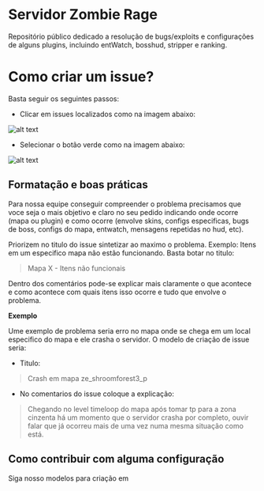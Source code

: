 # Servidor Zombie Rage

Repositório público dedicado a resolução de bugs/exploits e configurações de alguns plugins, incluindo entWatch, bosshud, stripper e ranking.

# Como criar um issue?

Basta seguir os seguintes passos:
  - Clicar em issues localizados como na imagem abaixo:
  
 ![alt text](https://i.imgur.com/rku44ZD.png)
 
  - Selecionar o botão verde como na imagem abaixo:
  
 ![alt text](https://i.imgur.com/wz4Ufn9.png?1)
 
## Formatação e boas práticas
Para nossa equipe conseguir compreender o problema precisamos que voce seja o mais objetivo e claro no seu pedido indicando onde ocorre (mapa ou plugin) e como ocorre (envolve skins, configs especificas, bugs de boss, configs do mapa, entwatch, mensagens repetidas no hud, etc).

Priorizem no titulo do issue sintetizar ao maximo o problema. Exemplo: Itens em um especifico mapa não estão funcionando. Basta botar no titulo:

>Mapa X - Itens não funcionais

Dentro dos comentários pode-se explicar mais claramente o que acontece e como acontece com quais itens isso ocorre e tudo que envolve o problema.

**Exemplo**

Ume exemplo de problema seria erro no mapa  onde se chega em um local especifico do mapa e ele crasha o servidor. O modelo de criação de issue seria:

  - Titulo:
 > Crash em mapa ze_shroomforest3_p
 
  - No comentarios do issue coloque a explicação:
 > Chegando no level timeloop do mapa após tomar tp para a zona cinzenta há um momento que o servidor crasha por completo, ouvir falar que já ocorreu mais de uma vez numa mesma situação como está.

## Como contribuir com alguma configuração
Siga nosso modelos para criação em
